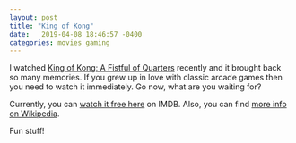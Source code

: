 ```yaml
---
layout: post
title: "King of Kong"
date:   2019-04-08 18:46:57 -0400
categories: movies gaming
---
```


I watched [King of Kong: A Fistful of Quarters] recently and it brought back so many memories.  If you grew up in love with classic arcade games then you need to watch it immediately. Go now, what are you waiting for?

Currently, you can [watch it free here] on IMDB.  Also, you can find [more info on Wikipedia].

Fun stuff!

[King of Kong: A Fistful of Quarters]: http://www.imdb.com/title/tt0923752/
[watch it free here]: http://www.imdb.com/title/tt0923752/
[more info on Wikipedia]: http://en.wikipedia.org/wiki/The_King_of_Kong